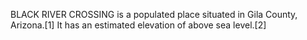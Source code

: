 BLACK RIVER CROSSING is a populated place situated in Gila County, Arizona.[1] It has an estimated elevation of above sea level.[2]
